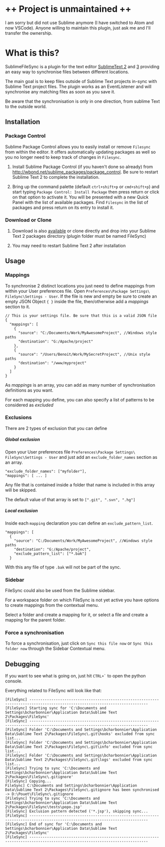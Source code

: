 ++ Project is unmaintained ++
===========================

I am sorry but did not use Sublime anymore (I have switched to Atom and now VSCode). Anyone willing to maintain this plugin, just ask me and I'll transfer the ownership.

What is this?
=============

SublimeFileSync is a plugin for the text editor [SublimeText 2](http://www.sublimetext.com/2) and [3](http://www.sublimetext.com/3) providing an easy way to synchronise files between different locations.

The main goal is to keep files outside of Sublime Text projects in-sync with Sublime Text project files. The plugin works as an EventListener and will synchronise any matching files as soon as you save it.

Be aware that the synchronisation is only in one direction, from sublime Text to the outside world.

Installation
------------

### Package Control

Sublime Package Control allows you to easily install or remove `Filesync` from within the editor. It offers automatically updating packages as well so you no longer need to keep track of changes in `Filesync`.

1. Install Sublime Package Control (if you haven't done so already) from http://wbond.net/sublime_packages/package_control. Be sure to restart Sublime Text 2 to complete the installation.

2. Bring up the command palette (default `ctrl+shift+p` or `cmd+shift+p`) and start typing `Package Control: Install Package` then press return or click on that option to activate it. You will be presented with a new Quick Panel with the list of available packages. Find `Filesync` in the list of packages and press return on its entry to install it.

### Download or Clone

1. Download is also [available](https://github.com/bcharbonnier/SublimeFileSync/zipball/master "download") or clone directly and drop into your Sublime Text 2 packages directory (plugin folder must be named FileSync)

2. You may need to restart Sublime Text 2 after installation

Usage
-----

### Mappings

To synchronise 2 distinct locations you just need to define mappings from within your User preferences file. Open `Preferences\Package Settings\ FileSync\Settings - User`. If the file is new and empty be sure to create an empty JSON Object `{ }` inside the file, then/otherwise add a *mappings* section to it.

    // This is your settings file. Be sure that this is a valid JSON file
    {
      "mappings": [
        {
          "source": "C:/Documents/Work/MyAwesomeProject", //Windows style paths
          "destination": "G:/Apache/project"
        },
        {
          "source": "/Users/Benoit/Work/MySecretProject", //Unix style paths
          "destination": "/www/myproject"
        }
      ]
    }

As *mappings* is an array, you can add as many number of synchronisation definitions as you want.

For each mapping you define, you can also specify a list of patterns to be considered as *excluded*

### Exclusions

There are 2 types of exclusion that you can define

##### Global exclusion

Open your User preferences file `Preferences\Package Settings\ FileSync\Settings - User` and just add an `exclude_folder_names` section as an array.

    "exclude_folder_names": ["myfolder"],
	"mappings": [ ... ]


Any file that is contained inside a folder that name is included in this array will be skipped.

The default value of that array is set to `[".git", ".svn", ".hg"]`

##### Local exclusion

Inside each `mapping` declaration you can define an `exclude_pattern_list`.

    "mappings": [
      {
        "source": "C:/Documents/Work/MyAwesomeProject", //Windows style paths
        "destination": "G:/Apache/project",
		"exclude_pattern_list": ["*.bak"]
      }

With this any file of type `.bak` will not be part of the sync.

### Sidebar

FileSync could also be used from the Sublime sidebar.

For a workspace folder on which FileSync is not yet active you have options to create mappings from the contextual menu.

Select a folder and create a mapping for it, or select a file and create a mapping for the parent folder.

### Force a synchronisation

To force a synchronisation, just click on `Sync this file now` or `Sync this folder now` through the Sidebar Contextual menu.


Debugging
-----

If you want to see what is going on, just hit `` CTRL+` `` to open the python console.

Everything related to FileSync will look like that:

    [FileSync] ----------------------------------------------------------------------------------------------------------------------------
    [FileSync] Starting sync for 'C:\Documents and Settings\bcharbonnier\Application Data\Sublime Text 2\Packages\FileSync'
    [FileSync] ----------------------------------------------------------------------------------------------------------------------------
    [FileSync] Folder 'C:\Documents and Settings\bcharbonnier\Application Data\Sublime Text 2\Packages\FileSync\.git\hooks' excluded from sync list...
    [FileSync] Folder 'C:\Documents and Settings\bcharbonnier\Application Data\Sublime Text 2\Packages\FileSync\.git\info' excluded from sync list...
    [FileSync] Folder 'C:\Documents and Settings\bcharbonnier\Application Data\Sublime Text 2\Packages\FileSync\.git\logs' excluded from sync list...
    [FileSync] Trying to sync 'C:\Documents and Settings\bcharbonnier\Application Data\Sublime Text 2\Packages\FileSync\.gitignore'
    [FileSync] Copying...
    FileSync] C:\Documents and Settings\bcharbonnier\Application Data\Sublime Text 2\Packages\FileSync\.gitignore has been synchronised -> D:\Pouet\FileSync\.gitignore
    [FileSync] Trying to sync 'C:\Documents and Settings\bcharbonnier\Application Data\Sublime Text 2\Packages\FileSync\tests\popo.jsp'
    [FileSync] Exclusion pattern detected ('*.jsp'), skipping sync...
    [FileSync] ----------------------------------------------------------------------------------------------------------------------------
    [FileSync] End of sync for 'C:\Documents and Settings\bcharbonnier\Application Data\Sublime Text 2\Packages\FileSync'
    [FileSync] ----------------------------------------------------------------------------------------------------------------------------
